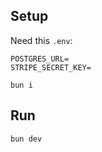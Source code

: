 ## Setup

Need this `.env`:

```
POSTGRES_URL=
STRIPE_SECRET_KEY=
```

```
bun i
```

## Run

```
bun dev
```

